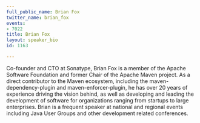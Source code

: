 ```yaml
---
full_public_name: Brian Fox
twitter_name: brian_fox
events:
- 7022
title: Brian Fox
layout: speaker_bio
id: 1163

---
```

Co-founder and CTO at Sonatype, Brian Fox is a member of the Apache Software Foundation and former Chair of the Apache Maven project. As a direct contributor to the Maven ecosystem, including the maven-dependency-plugin and maven-enforcer-plugin, he has over 20 years of experience driving the vision behind, as well as developing and leading the development of software for organizations ranging from startups to large enterprises. Brian is a frequent speaker at national and regional events including Java User Groups and other development related conferences.